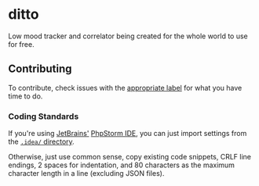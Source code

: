 # ditto
Low mood tracker and correlator being created for the whole world to use for free.

## Contributing
To contribute, check issues with the [appropriate label](https://github.com/Zbee/ditto/labels) for what you have time to do.

### Coding Standards
If you're using [JetBrains'](https://www.jetbrains.com/) [PhpStorm IDE](https://www.jetbrains.com/phpstorm),
you can just import settings from the 
[`.idea/` directory](https://github.com/Zbee/ditto/blob/master/.idea).

Otherwise, just use common sense,
copy existing code snippets,
CRLF line endings,
2 spaces for indentation,
and 80 characters as the maximum character length in a line (excluding JSON files).

